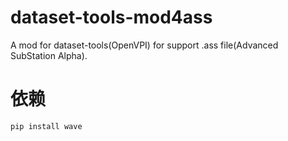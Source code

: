 # dataset-tools-mod4ass
A mod for dataset-tools(OpenVPI) for support .ass file(Advanced SubStation Alpha). 

# 依赖
`pip install wave`

# 
